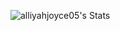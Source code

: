 ![alliyahjoyce05's Stats](https://github-readme-stats.vercel.app/api?username=alliyahjoyce05&theme=dracula&show_icons=true&hide_border=true&count_private=false)

